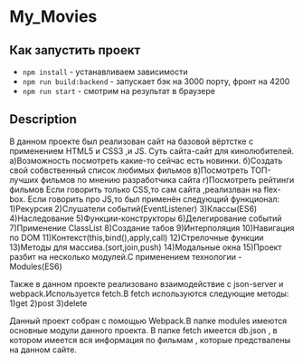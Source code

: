 # My_Movies

## Как запустить проект
- `npm install` - устанавливаем зависимости
- `npm run build:backend` - запускает бэк на 3000 порту, фронт на 4200
- `npm run start` - смотрим на результат в браузере


## Description
В данном проекте был реализован сайт на базовой вёртстке с применением HTML5 и CSS3 ,и JS.
Суть сайта-сайт для кинолюбителей.
а)Возможность посмотреть какие-то сейчас есть новинки.
б)Создать свой собвственный список любимых фильмов
в)Посмотреть ТОП-лучших фильмов по мнению разработчика сайта
г)Посмотреть рейтинги фильмов
Если говорить только CSS,то сам сайта ,реализлван на flex-box.
Если говорить про JS,то был применён следующий функционал:
1)Рекурсия
2)Слушатели событий(EventListener)
3)Классы(ES6)
4)Наследование
5)Функции-конструкторы
6)Делегирование событий
7)Применение ClassList
8)Создание табов
9)Интерполяция
10)Навигация по DOM
11)Контекст(this,bind(),apply,call)
12)Стрелочные функции
13)Методы для массива.(sort,join,push)
14)Модальные окна
15)Проект разбит на несколько модулей.С применением технологии - Modules(ES6)

Также в данном проекте реализовано взаимодействие с json-server и webpack.Используется fetch.В fetch используются следующие методы:
1)get
2)post
3)delete

Данный проект собран с помощью Webpack.В папке modules имеются основные модули данного проекта.
В папке fetch имеется db.json , в котором имеется вся информация по фильмам , которые предствалены на данном сайте.



